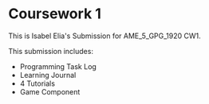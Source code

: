 # Coursework 1

This is Isabel Elia's Submission for AME_5_GPG_1920 CW1. 

This submission includes:

* Programming Task Log
* Learning Journal
* 4 Tutorials
* Game Component
